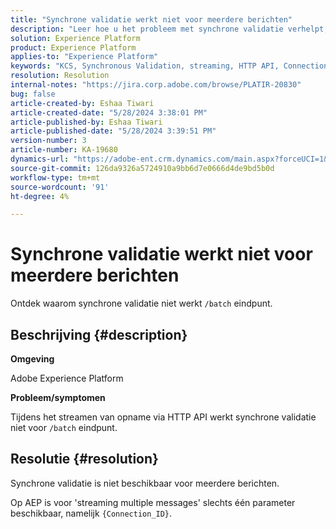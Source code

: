 ```yaml
---
title: "Synchrone validatie werkt niet voor meerdere berichten"
description: "Leer hoe u het probleem met synchrone validatie verhelpt, waarbij synchrone validatie niet beschikbaar is voor meerdere berichten."
solution: Experience Platform
product: Experience Platform
applies-to: "Experience Platform"
keywords: "KCS, Synchronous Validation, streaming, HTTP API, Connection ID"
resolution: Resolution
internal-notes: "https://jira.corp.adobe.com/browse/PLATIR-20830"
bug: false
article-created-by: Eshaa Tiwari
article-created-date: "5/28/2024 3:38:01 PM"
article-published-by: Eshaa Tiwari
article-published-date: "5/28/2024 3:39:51 PM"
version-number: 3
article-number: KA-19680
dynamics-url: "https://adobe-ent.crm.dynamics.com/main.aspx?forceUCI=1&pagetype=entityrecord&etn=knowledgearticle&id=7d764741-081d-ef11-840b-6045bd026dc7"
source-git-commit: 126da9326a5724910a9bb6d7e0666d4de9bd5b0d
workflow-type: tm+mt
source-wordcount: '91'
ht-degree: 4%

---
```


# Synchrone validatie werkt niet voor meerdere berichten


Ontdek waarom synchrone validatie niet werkt `/batch` eindpunt.

## Beschrijving {#description}


<b>Omgeving</b>

Adobe Experience Platform

<b>Probleem/symptomen</b>

Tijdens het streamen van opname via HTTP API werkt synchrone validatie niet voor `/batch` eindpunt.


## Resolutie {#resolution}


Synchrone validatie is niet beschikbaar voor meerdere berichten.

Op AEP is voor &#39;streaming multiple messages&#39; slechts één parameter beschikbaar, namelijk `{Connection_ID}`.
